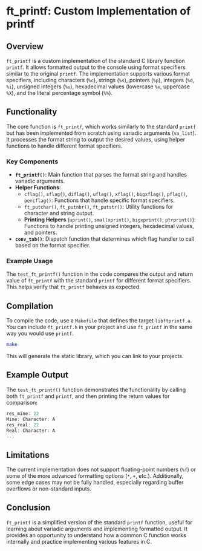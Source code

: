 # ft_printf: Custom Implementation of printf

## Overview

`ft_printf` is a custom implementation of the standard C library function `printf`. It allows formatted output to the console using format specifiers similar to the original `printf`. The implementation supports various format specifiers, including characters (`%c`), strings (`%s`), pointers (`%p`), integers (`%d`, `%i`), unsigned integers (`%u`), hexadecimal values (lowercase `%x`, uppercase `%X`), and the literal percentage symbol (`%%`).

## Functionality

The core function is `ft_printf`, which works similarly to the standard `printf` but has been implemented from scratch using variadic arguments (`va_list`). It processes the format string to output the desired values, using helper functions to handle different format specifiers.

### Key Components

- **`ft_printf()`**: Main function that parses the format string and handles variadic arguments.
- **Helper Functions**:
  - `cflag()`, `sflag()`, `diflag()`, `uflag()`, `xflag()`, `bigxflag()`, `pflag()`, `percflag()`: Functions that handle specific format specifiers.
  - `ft_putchar()`, `ft_putnbr()`, `ft_putstr()`: Utility functions for character and string output.
  - **Printing Helpers** (`uprint()`, `smallxprint()`, `bigxprint()`, `ptrprint()`): Functions to handle printing unsigned integers, hexadecimal values, and pointers.
- **`conv_tab()`**: Dispatch function that determines which flag handler to call based on the format specifier.

### Example Usage

The `test_ft_printf()` function in the code compares the output and return value of `ft_printf` with the standard `printf` for different format specifiers. This helps verify that `ft_printf` behaves as expected.

## Compilation

To compile the code, use a `Makefile` that defines the target `libftprintf.a`. You can include `ft_printf.h` in your project and use `ft_printf` in the same way you would use `printf`.

```sh
make
```
This will generate the static library, which you can link to your projects.

## Example Output

The `test_ft_printf()` function demonstrates the functionality by calling both `ft_printf` and `printf`, and then printing the return values for comparison:

```c
res_mine: 22
Mine: Character: A
res_real: 22
Real: Character: A
...
```

## Limitations

The current implementation does not support floating-point numbers (`%f`) or some of the more advanced formatting options (`*`, `+`, etc.). Additionally, some edge cases may not be fully handled, especially regarding buffer overflows or non-standard inputs.

## Conclusion

`ft_printf` is a simplified version of the standard `printf` function, useful for learning about variadic arguments and implementing formatted output. It provides an opportunity to understand how a common C function works internally and practice implementing various features in C.

